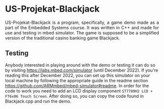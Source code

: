 # US-Projekat-Blackjack
<p align="justify">US-Projekat-Blackjack is a program, specifically, a game demo made as a part of the Embedded Systems course. It was written in C++ and made for use and testing in mbed simulator. The game is supposed to be a simplified version of the traditional casino banking game Blackjack.</p>

## Testing 
Anybody interested in playing around with the demo or testing it can do so by visiting https://labs.mbed.com/simulator (until December 2022). If you're reading this after December 2022, you can set up this simulator on your local machine by following the appropriate guide in the readme section https://github.com/ARMmbed/mbed-simulator#readme. In order for the code to work you need to add an LCD display component `ST7789H2 LCD + FT6x06 Touch Screen`. After doing so, you can copy the code found in Blackjack.cpp and run the demo. 
